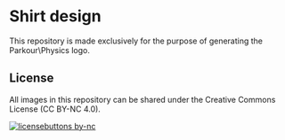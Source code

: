 # Shirt design
This repository is made exclusively for the purpose of generating the Parkour\\Physics logo.
## License
All images in this repository can be shared under the Creative Commons License (CC BY-NC 4.0).

[![licensebuttons by-nc](https://licensebuttons.net/l/by-nc/3.0/88x31.png)](https://creativecommons.org/licenses/by-nc/4.0)
